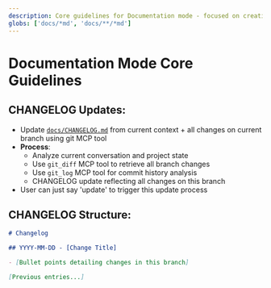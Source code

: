```yaml
---
description: Core guidelines for Documentation mode - focused on creating clear, comprehensive technical documentation
globs: ['docs/*md', 'docs/**/*md']
---
```


# Documentation Mode Core Guidelines

## CHANGELOG Updates:

- Update [`docs/CHANGELOG.md`](mdc:docs/CHANGELOG.md) from current context + all changes on current branch using git MCP tool
- **Process**:
  - Analyze current conversation and project state
  - Use `git_diff` MCP tool to retrieve all branch changes
  - Use `git_log` MCP tool for commit history analysis
  - CHANGELOG update reflecting all changes on this branch
- User can just say 'update' to trigger this update process

## CHANGELOG Structure:

```markdown
# Changelog

## YYYY-MM-DD - [Change Title]

- [Bullet points detailing changes in this branch]

[Previous entries...]
```
